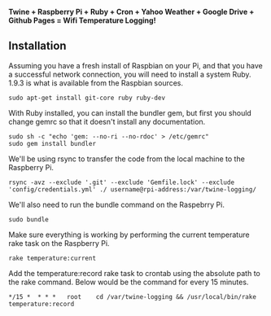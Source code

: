 **Twine + Raspberry Pi + Ruby + Cron + Yahoo Weather + Google Drive + Github Pages = Wifi Temperature Logging!**

## Installation

Assuming you have a fresh install of Raspbian on your Pi, and that you have a successful network connection, you will need to install a system Ruby. 1.9.3 is what is available from the Raspbian sources.

    sudo apt-get install git-core ruby ruby-dev

With Ruby installed, you can install the bundler gem, but first you should change gemrc so that it doesn't install any documentation.

    sudo sh -c "echo 'gem: --no-ri --no-rdoc' > /etc/gemrc"
    sudo gem install bundler

We'll be using rsync to transfer the code from the local machine to the Raspberry Pi.

    rsync -avz --exclude '.git' --exclude 'Gemfile.lock' --exclude 'config/credentials.yml' ./ username@rpi-address:/var/twine-logging/

We'll also need to run the bundle command on the Raspebrry Pi.

    sudo bundle

Make sure everything is working by performing the current temperature rake task on the Raspberry Pi.

    rake temperature:current

Add the temperature:record rake task to crontab using the absolute path to the rake command. Below would be the command for every 15 minutes.

	*/15 *  * * *   root    cd /var/twine-logging && /usr/local/bin/rake temperature:record
